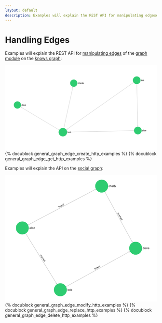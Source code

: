 ```yaml
---
layout: default
description: Examples will explain the REST API for manipulating edgesof the graph moduleon the knows graph
---
```

Handling Edges
==============

Examples will explain the REST API for [manipulating edges](../graphs-general-graphs-functions.html)
of the [graph module](../graphs.html)
on the [knows graph](../graphs.html#the-knowsgraph):

![Social Example Graph](../images/knows_graph.png)
{% docublock general_graph_edge_create_http_examples %}
{% docublock general_graph_edge_get_http_examples %}

Examples will explain the API on the [social graph](../graphs.html#the-social-graph):

![Social Example Graph](../images/social_graph.png)
{% docublock general_graph_edge_modify_http_examples %}
{% docublock general_graph_edge_replace_http_examples %}
{% docublock general_graph_edge_delete_http_examples %}
